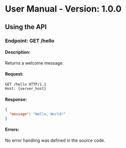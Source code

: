 # User Manual - Version: 1.0.0

## Using the API

### Endpoint: GET /hello

#### Description:
Returns a welcome message.

#### Request:
```
GET /hello HTTP/1.1
Host: {server_host}
```

#### Response:
```json
{
  "message": "Hello, World!"
}
```

#### Errors:
No error handling was defined in the source code.

